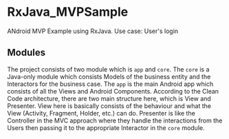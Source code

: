 # RxJava_MVPSample
ANdroid MVP Example using RxJava. Use case: User's login

## Modules
The project consists of two module which is `app` and `core`. The `core` is a Java-only module which consists Models of the business entity and the Interactors for the business case. The `app` is the main Android app which consists of all the Views and Android Components. According to the Clean Code architecture, there are two main structure here, which is View and Presenter. View here is basically consists of the behaviour and what the View (Activity, Fragment, Holder, etc.) can do. Presenter is like the Controller in the MVC approach where they handle the interactions from the Users then passing it to the appropriate Interactor in the `core` module.
